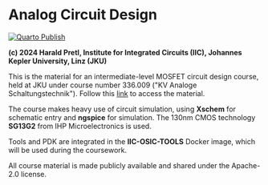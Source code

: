 # Analog Circuit Design

[![Quarto Publish](https://github.com/iic-jku/analog-circuit-design/actions/workflows/quarto-publish.yml/badge.svg?branch=main)](https://github.com/iic-jku/analog-circuit-design/actions/workflows/quarto-publish.yml)

**(c) 2024 Harald Pretl, Institute for Integrated Circuits (IIC), Johannes Kepler University, Linz (JKU)**

This is the material for an intermediate-level MOSFET circuit design course, held at JKU under course number 336.009 ("KV Analoge Schaltungstechnik"). Follow this [link](https://iic-jku.github.io/analog-circuit-design) to access the material.

The course makes heavy use of circuit simulation, using **Xschem** for schematic entry and **ngspice** for simulation. The 130nm CMOS technology **SG13G2** from IHP Microelectronics is used.

Tools and PDK are integrated in the **IIC-OSIC-TOOLS** Docker image, which will be used during the coursework.

All course material is made publicly available and shared under the Apache-2.0 license.
